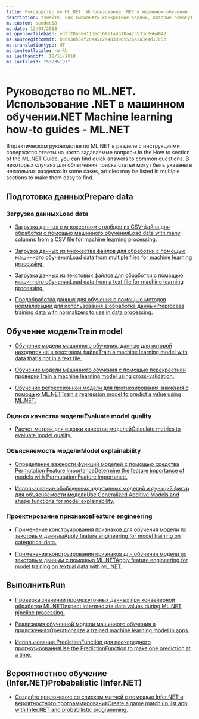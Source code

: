 ```yaml
---
title: Руководство по ML.NET. Использование .NET в машинном обучении
description: Узнайте, как выполнять конкретные задачи, которые помогут вам в создании специализированных решений на базе искусственного интеллекта и машинного обучения и интеграции их в свои .NET-приложения.
ms.custom: seodec18
ms.date: 12/04/2018
ms.openlocfilehash: edff20b36d11dec169e1a4318a473533c8664842
ms.sourcegitcommit: bdd930b5df20a45c29483d905526a2a3e4d17c5b
ms.translationtype: HT
ms.contentlocale: ru-RU
ms.lasthandoff: 12/11/2018
ms.locfileid: "53235193"
---
```

# <a name="net-machine-learning-how-to-guides---mlnet"></a><span data-ttu-id="d6f34-103">Руководство по ML.NET. Использование .NET в машинном обучении</span><span class="sxs-lookup"><span data-stu-id="d6f34-103">.NET Machine learning how-to guides - ML.NET</span></span>

<span data-ttu-id="d6f34-104">В практическом руководстве по ML.NET в разделе с инструкциями содержатся ответы на часто задаваемые вопросы.</span><span class="sxs-lookup"><span data-stu-id="d6f34-104">In the How to section of the ML.NET Guide, you can find quick answers to common questions.</span></span> <span data-ttu-id="d6f34-105">В некоторых случаях для облегчения поиска статьи могут быть указаны в нескольких разделах.</span><span class="sxs-lookup"><span data-stu-id="d6f34-105">In some cases, articles may be listed in multiple sections to make them easy to find.</span></span>

## <a name="prepare-data"></a><span data-ttu-id="d6f34-106">Подготовка данных</span><span class="sxs-lookup"><span data-stu-id="d6f34-106">Prepare data</span></span>

### <a name="load-data"></a><span data-ttu-id="d6f34-107">Загрузка данных</span><span class="sxs-lookup"><span data-stu-id="d6f34-107">Load data</span></span>

* [<span data-ttu-id="d6f34-108">Загрузка данных с множеством столбцов из CSV-файла для обработки с помощью машинного обучения</span><span class="sxs-lookup"><span data-stu-id="d6f34-108">Load data with many columns from a CSV file for machine learning processing.</span></span>](load-data-from-mult-column-csv-ml-net.md)

* [<span data-ttu-id="d6f34-109">Загрузка данных из множества файлов для обработки с помощью машинного обучения</span><span class="sxs-lookup"><span data-stu-id="d6f34-109">Load data from multiple files for machine learning processing.</span></span>](load-data-from-multiple-files-ml-net.md)

* [<span data-ttu-id="d6f34-110">Загрузка данных из текстовых файлов для обработки с помощью машинного обучения</span><span class="sxs-lookup"><span data-stu-id="d6f34-110">Load data from a text file for machine learning processing.</span></span>](load-data-from-text-file-ml-net.md)

* [<span data-ttu-id="d6f34-111">Предобработка данных для обучения с помощью методов нормализации для использования в обработке данных</span><span class="sxs-lookup"><span data-stu-id="d6f34-111">Preprocess training data with normalizers to use in data processing.</span></span>](normalizers-preprocess-data-ml-net.md)

## <a name="train-model"></a><span data-ttu-id="d6f34-112">Обучение модели</span><span class="sxs-lookup"><span data-stu-id="d6f34-112">Train model</span></span>

* [<span data-ttu-id="d6f34-113">Обучение модели машинного обучения, данные для которой находятся не в текстовом файле</span><span class="sxs-lookup"><span data-stu-id="d6f34-113">Train a machine learning model with data that's not in a text file.</span></span>](load-non-file-training-data-ml-net.md)

* [<span data-ttu-id="d6f34-114">Обучение модели машинного обучения с помощью перекрестной проверки</span><span class="sxs-lookup"><span data-stu-id="d6f34-114">Train a machine learning model using cross-validation.</span></span>](train-cross-validation-ml-net.md)

* [<span data-ttu-id="d6f34-115">Обучение регрессионной модели для прогнозирования значения с помощью ML.NET</span><span class="sxs-lookup"><span data-stu-id="d6f34-115">Train a regression model to predict a value using ML.NET.</span></span>](train-regression-model-ml-net.md)

### <a name="evaluate-model-quality"></a><span data-ttu-id="d6f34-116">Оценка качества модели</span><span class="sxs-lookup"><span data-stu-id="d6f34-116">Evaluate model quality</span></span>

* [<span data-ttu-id="d6f34-117">Расчет метрик для оценки качества моделей</span><span class="sxs-lookup"><span data-stu-id="d6f34-117">Calculate metrics to evaluate model quality.</span></span>](verify-model-quality-ml-net.md)

### <a name="model-explainability"></a><span data-ttu-id="d6f34-118">Объясняемость модели</span><span class="sxs-lookup"><span data-stu-id="d6f34-118">Model explainability</span></span>

* [<span data-ttu-id="d6f34-119">Определение важности функций моделей с помощью средства Permutation Feature Importance</span><span class="sxs-lookup"><span data-stu-id="d6f34-119">Determine the feature importance of models with Permutation Feature Importance.</span></span>](determine-global-feature-importance-in-model.md)

* [<span data-ttu-id="d6f34-120">Использование обобщенных аддитивных моделей и функций фигур для объясняемости модели</span><span class="sxs-lookup"><span data-stu-id="d6f34-120">Use Generalized Additive Models and shape functions for model explainability.</span></span>](use-gams-for-model-explainability.md)

### <a name="feature-engineering"></a><span data-ttu-id="d6f34-121">Проектирование признаков</span><span class="sxs-lookup"><span data-stu-id="d6f34-121">Feature engineering</span></span>

* [<span data-ttu-id="d6f34-122">Применение конструирования признаков для обучения модели по текстовым данным</span><span class="sxs-lookup"><span data-stu-id="d6f34-122">Apply feature engineering for model training on categorical data.</span></span>](train-model-categorical-ml-net.md)

* [<span data-ttu-id="d6f34-123">Применение конструирования признаков для обучения модели по текстовым данным с помощью ML.NET</span><span class="sxs-lookup"><span data-stu-id="d6f34-123">Apply feature engineering for model training on textual data with ML.NET.</span></span>](train-model-textual-ml-net.md)

## <a name="run"></a><span data-ttu-id="d6f34-124">Выполнить</span><span class="sxs-lookup"><span data-stu-id="d6f34-124">Run</span></span> 

* [<span data-ttu-id="d6f34-125">Проверка значений промежуточных данных при конвейерной обработке ML.NET</span><span class="sxs-lookup"><span data-stu-id="d6f34-125">Inspect intermediate data values during ML.NET pipeline processing.</span></span>](inspect-intermediate-data-ml-net.md)

* [<span data-ttu-id="d6f34-126">Реализация обученной модели машинного обучения в приложениях</span><span class="sxs-lookup"><span data-stu-id="d6f34-126">Operationalize a trained machine learning model in apps.</span></span>](consuming-model-ml-net.md)

* [<span data-ttu-id="d6f34-127">Использование PredictionFunction для поочередного прогнозирования</span><span class="sxs-lookup"><span data-stu-id="d6f34-127">Use the PredictionFunction to make one prediction at a time.</span></span>](single-predict-model-ml-net.md)

## <a name="probabalistic-infernet"></a><span data-ttu-id="d6f34-128">Вероятностное обучение (Infer.NET)</span><span class="sxs-lookup"><span data-stu-id="d6f34-128">Probabalistic (Infer.NET)</span></span>

* [<span data-ttu-id="d6f34-129">Создайте приложение со списком матчей с помощью Infer.NET и вероятностного программирования</span><span class="sxs-lookup"><span data-stu-id="d6f34-129">Create a game match up list app with Infer.NET and probabilistic programming.</span></span>](matchup-app-infer-net.md)

